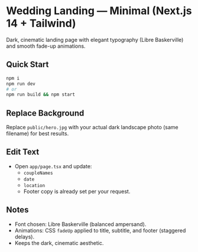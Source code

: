# Wedding Landing — Minimal (Next.js 14 + Tailwind)

Dark, cinematic landing page with elegant typography (Libre Baskerville) and smooth fade-up animations.

## Quick Start

```bash
npm i
npm run dev
# or
npm run build && npm start
```

## Replace Background
Replace `public/hero.jpg` with your actual dark landscape photo (same filename) for best results.

## Edit Text
- Open `app/page.tsx` and update:
  - `coupleNames`
  - `date`
  - `location`
  - Footer copy is already set per your request.

## Notes
- Font chosen: Libre Baskerville (balanced ampersand).
- Animations: CSS `fadeUp` applied to title, subtitle, and footer (staggered delays).
- Keeps the dark, cinematic aesthetic.
